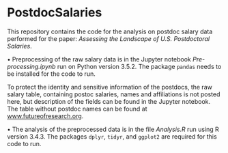 # PostdocSalaries

This repository contains the code for the analysis on postdoc salary data performed for the paper: *Assessing the Landscape of U.S. Postdoctoral Salaries*.

• Preprocessing of the raw salary data is in the Jupyter notebook _Pre-processing.ipynb_ run on Python version 3.5.2. The package `pandas` needs to be installed for the code to run.

To protect the identity and sensitive information of the postdocs, the raw salary table, containing postoc salaries, names and affiliations is not posted here, but description of the fields can be found in the Jupyter notebook. The table without postdoc names can be found at www.futureofresearch.org.

• The analysis of the preprocessed data is in the file _Analysis.R_ run using R version 3.4.3. The packages `dplyr`, `tidyr`, and `ggplot2` are required for this code to run.

